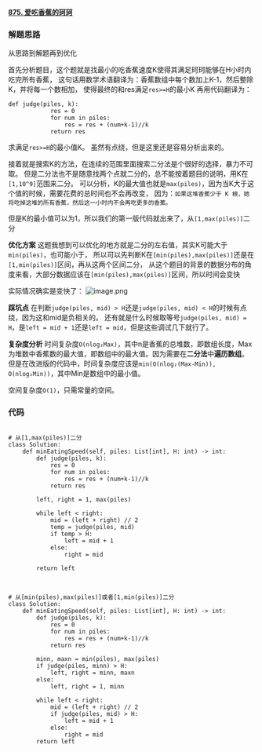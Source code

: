 **[875. 爱吃香蕉的珂珂](https://leetcode-cn.com/problems/koko-eating-bananas/)**


### 解题思路
从思路到解题再到优化

首先分析题目，这个题就是找最小的吃香蕉速度K使得其满足珂珂能够在H小时内吃完所有香蕉，
这句话用数学术语翻译为：香蕉数组中每个数加上K-1，然后整除K，并将每一个数相加，
使得最终的和res满足`res>=H`的最小K
再用代码翻译为：
```
def judge(piles, k):
            res = 0
            for num in piles:
                res = res + (num+k-1)//k
            return res
```
求满足`res>=H`的最小值K。
虽然有点绕，但是这里还是容易分析出来的。

接着就是搜索K的方法，在连续的范围里面搜索二分法是个很好的选择，暴力不可取。
但是二分法也不是随意找两个点就二分的，总不能按着题目的说明，用K在`[1,10^9]`范围来二分。
可以分析，K的最大值也就是`max(piles)`，因为当K大于这个值的时候，需要花费的总时间也不会再改变，
因为：`如果这堆香蕉少于 K 根，她将吃掉这堆的所有香蕉，然后这一小时内不会再吃更多的香蕉。 ` 

但是K的最小值可以为1，所以我们的第一版代码就出来了，从`[1,max(piles)]`二分

**优化方案**
这题我想到可以优化的地方就是二分的左右值，其实K可能大于`min(piles)`，也可能小于，
所以可以先判断K在`[min(piles),max(piles)]`还是在`[1,min(piles)]`区间，再从这两个区间二分，
从这个题目的背景的数据分布的角度来看，大部分数据应该在`[min(piles),max(piles)]`区间，所以时间会变快

实际情况确实是变快了：
![image.png](https://pic.leetcode-cn.com/6ee84123430e0d83d3a94de1fa5dd46ec9f40ad5b4b7bad408e12edc60939d40-image.png)

**踩坑点**
在判断`judge(piles, mid) > H`还是`judge(piles, mid) < H`的时候有点绕，因为这和mid是负相关的。
还有就是什么时候取等号`judge(piles, mid) = H`，是`left = mid + 1`还是`left = mid`，但是这些调试几下就行了。

**复杂度分析**
时间复杂度`O(nlog₂Max)`，其中n是香蕉的总堆数，即数组长度，Max为堆数中香蕉数的最大值，即数组中的最大值。因为需要在**二分法**中**遍历数组**。
但是在改进版的代码中，时间复杂度应该是`min(O(nlog₂(Max-Min)), O(nlog₂Min))`，其中Min是数组中的最小值。

空间复杂度`O(1)`，只需常量的空间。

### 代码

```python3

# 从[1,max(piles)]二分
class Solution:
    def minEatingSpeed(self, piles: List[int], H: int) -> int:
        def judge(piles, k):
            res = 0
            for num in piles:
                res = res + (num+k-1)//k
            return res
        
        left, right = 1, max(piles)
        
        while left < right:
            mid = (left + right) // 2
            temp = judge(piles, mid)
            if temp > H:
                left = mid + 1
            else:
                right = mid
        
        return left



# 从[min(piles),max(piles)]或者[1,min(piles)]二分
class Solution:
    def minEatingSpeed(self, piles: List[int], H: int) -> int:
        def judge(piles, k):
            res = 0
            for num in piles:
                res = res + (num+k-1)//k
            return res
        
        minn, maxn = min(piles), max(piles)
        if judge(piles, minn) > H:
            left, right = minn, maxn
        else:
            left, right = 1, minn
        
        while left < right:
            mid = (left + right) // 2
            if judge(piles, mid) > H:
                left = mid + 1
            else:
                right = mid
        return left

```
